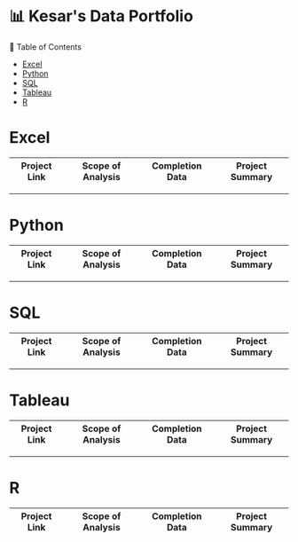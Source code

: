 # 📊 Kesar's Data Portfolio

📄 Table of Contents
- [Excel](#Excel)
- [Python](#Python)
- [SQL](#SQL)
- [Tableau](#Tableau)
- [R](#R)

# Excel
| Project Link | Scope of Analysis | Completion Data | Project Summary |
|---| ---|---|---|

***

# Python
| Project Link | Scope of Analysis | Completion Data | Project Summary |
|---| ---|---|---|

***

# SQL
| Project Link | Scope of Analysis | Completion Data | Project Summary |
|---| ---|---|---|

***

# Tableau
| Project Link | Scope of Analysis | Completion Data | Project Summary |
|---| ---|---|---|

***

# R
| Project Link | Scope of Analysis | Completion Data | Project Summary |
|---| ---|---|---|
